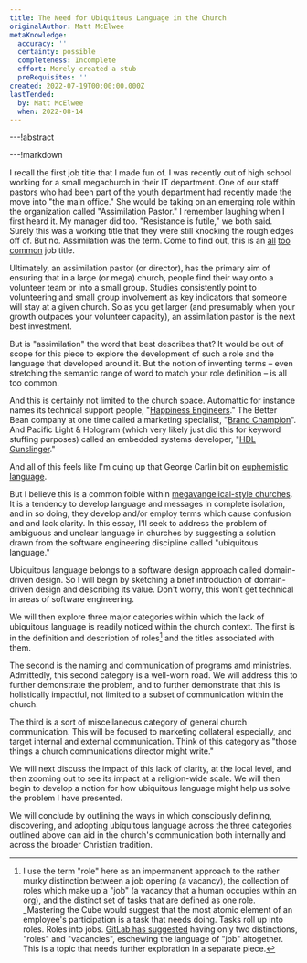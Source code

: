 ```yaml
---
title: The Need for Ubiquitous Language in the Church
originalAuthor: Matt McElwee
metaKnowledge:
  accuracy: ''
  certainty: possible
  completeness: Incomplete
  effort: Merely created a stub
  preRequisites: ''
created: 2022-07-19T00:00:00.000Z
lastTended:
  by: Matt McElwee
  when: 2022-08-14
---
```


---!abstract

---!markdown

I recall the first job title that I made fun of. I was recently out of high school working for a small megachurch in their IT department. One of our staff pastors who had been part of the youth department had recently made the move into "the main office." She would be taking on an emerging role within the organization called "Assimilation Pastor." I remember laughing when I first heard it. My manager did too. "Resistance is futile," we both said. Surely this was a working title that they were still knocking the rough edges off of. But no. Assimilation was the term. Come to find out, this is an [all](https://www.churchstaffing.com/job/223161/director-of-assimilation/venture-christian-church/) [too](https://www.churchstaffing.com/job/199824/director-of-assimilation/have-life-church/) [common](https://www.rainierchristian.org/Director%20of%20Assimilation%20Job%20Posting.pdf) job title.

Ultimately, an assimilation pastor (or director), has the primary aim of ensuring that in a large (or mega) church, people find their way onto a volunteer team or into a small group. Studies consistently point to volunteering and small group involvement as key indicators that someone will stay at a given church. So as you get larger (and presumably when your growth outpaces your volunteer capacity), an assimilation pastor is the next best investment.

But is "assimilation" the word that best describes that? It would be out of scope for this piece to explore the development of such a role and the language that developed around it. But the notion of inventing terms – even stretching the semantic range of word to match your role definition – is all too common.

And this is certainly not limited to the church space. Automattic for instance names its technical support people, "[Happiness Engineers](https://automattic.com/work-with-us/job/happiness-engineer/)." The Better Bean company at one time called a marketing specialist, "[Brand Champion](https://www.indeed.com/viewjob?cmp=The-Better-Bean-Company&t=Brand+Champion&jk=25afae1bc973ed21&sjdu=QwrRXKrqZ3CNX5W-O9jEveU_47_mBzF4huuBgUH6CJ5JqI70rFgehP0MWOcWlyj2e7HZsLl4z0-nnZGh-Azx8Q&tk=1dpgrku20bhsi801&adid=247583719&pub=4a1b367933fd867b19b072952f68dceb&vjs=3)". And Pacific Light & Hologram (which very likely just did this for keyword stuffing purposes) called an embedded systems developer, "[HDL Gunslinger](https://www.indeed.com/viewjob?cmp=Heat-Engine&t=&jk=bb34b4165a5b9194&sjdu=QwrRXKrqZ3CNX5W-O9jEvQvbOTPL3Vv6lphOUCTYHxG-SnczEYki6fIpDswldFxwPUqnRI7lW90634RMAbGTbjSt9MNdkBbs5SI7KEU1Xhg&tk=1dpgq13gsbhsi801&adid=314366221&pub=4a1b367933fd867b19b072952f68dceb&vjs=3)."

And all of this feels like I'm cuing up that George Carlin bit on [euphemistic language](https://www.youtube.com/watch?v=o25I2fzFGoY).

But I believe this is a common foible within [megavangelical-style churches](/definitions/megavangelical). It is a tendency to develop language and messages in complete isolation, and in so doing, they develop and/or employ terms which cause confusion and and lack clarity. In this essay, I'll seek to address the problem of ambiguous and unclear language in churches by suggesting a solution drawn from the software engineering discipline called "ubiquitous language."

Ubiquitous language belongs to a software design approach called domain-driven design. So I will begin by sketching a brief introduction of domain-driven design and describing its value. Don't worry, this won't get technical in areas of software engineering.

We will then explore three major categories within which the lack of ubiquitous language is readily noticed within the church context. The first is in the definition and description of roles[^roles-gitlab] and the titles associated with them.

The second is the naming and communication of programs amd ministries. Admittedly, this second category is a well-worn road. We will address this to further demonstrate the problem, and to further demonstrate that this is holistically impactful, not limited to a subset of communication within the church.

<!--- This whole paragraph needs to be reworked --->

The third is a sort of miscellaneous category of general church communication. This will be focused to marketing collateral especially, and target internal and external communication. Think of this category as "those things a church communications director might write."

We will next discuss the impact of this lack of clarity, at the local level, and then zooming out to see its impact at a religion-wide scale. We will then begin to develop a notion for how ubiquitous language might help us solve the problem I have presented.

We will conclude by outlining the ways in which consciously defining, discovering, and adopting ubiquitous language across the three categories outlined above can aid in the church's communication both internally and across the broader Christian tradition.

[^roles-gitlab]: I use the term "role" here as an impermanent approach to the rather murky distinction between a job opening (a vacancy), the collection of roles which make up a "job" (a vacancy that a human occupies within an org), and the distinct set of tasks that are defined as one role. \_Mastering the Cube would suggest that the most atomic element of an employee's participation is a task that needs doing. Tasks roll up into roles. Roles into jobs. [GitLab has suggested](https://about.gitlab.com/handbook/communication/#ubiquitous-language:~:text=avoid%20the%20ambiguous%20word%20job.) having only two distinctions, "roles" and "vacancies", eschewing the language of "job" altogether. This is a topic that needs further exploration in a separate piece.
